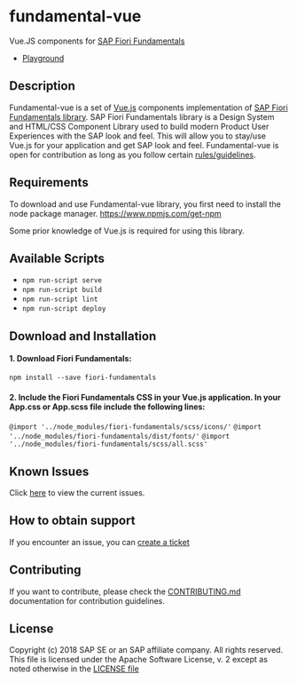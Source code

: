 # fundamental-vue
Vue.JS components for [SAP Fiori Fundamentals](https://github.com/SAP/fundamental)
- [Playground](https://github.wdf.sap.corp/pages/hybris-pd/fundamental-vue/#/) 

## Description

Fundamental-vue is a set of [Vue.js](https://vuejs.org/) components implementation of [SAP Fiori Fundamentals library](https://sap.github.io/fundamental/). SAP Fiori Fundamentals library is a Design System and HTML/CSS Component Library used to build modern Product User Experiences with the SAP look and feel. This will allow you to stay/use Vue.js for your application and get SAP look and feel.
Fundamental-vue is open for contribution as long as you follow certain [rules/guidelines](./CONTRIBUTING.md).

## Requirements

To download and use Fundamental-vue library, you first need to install the node package manager.
https://www.npmjs.com/get-npm

Some prior knowledge of Vue.js is required for using this library.

## Available Scripts

- `npm run-script serve`
- `npm run-script build`
- `npm run-script lint`
- `npm run-script deploy`


## Download and Installation

#### 1. Download Fiori Fundamentals:

`npm install --save fiori-fundamentals`


#### 2. Include the Fiori Fundamentals CSS in your Vue.js application. In your App.css or App.scss file include the following lines:

`@import '../node_modules/fiori-fundamentals/scss/icons/'`
`@import '../node_modules/fiori-fundamentals/dist/fonts/'`
`@import '../node_modules/fiori-fundamentals/scss/all.scss'`


## Known Issues

Click [here](https://github.wdf.sap.corp/hybris-pd/fundamental-vue/issues) to view the current issues.

## How to obtain support

If you encounter an issue, you can [create a ticket](https://github.wdf.sap.corp/hybris-pd/fundamental-vue/issues)

## Contributing

If you want to contribute, please check the [CONTRIBUTING.md](./CONTRIBUTING.md) documentation for contribution guidelines. 

## License

Copyright (c) 2018 SAP SE or an SAP affiliate company. All rights reserved.
This file is licensed under the Apache Software License, v. 2 except as noted otherwise in the [LICENSE file](https://github.com/SAP/fundamental-react/blob/master/LICENSE.txt)
